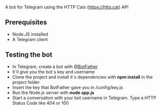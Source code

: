 A bot for Telegram using the HTTP Cats (https://http.cat) API

## Prerequisites
* Node.JS installed
* A Telegram client

## Testing the bot
* In Telegram, create a bot with [@BotFather](http://t.me/botfather)
* It´ll give you the bot´s key and username
* Clone the project and install it´s dependencies with **npm install** in the project folder
* Insert the key that BotFather gave you in /config/key.js
* Run the Node.js server with **node app.js**
* Start a conversation with your bot username in Telegram. Type a HTTP Status Code like 404 or 100
